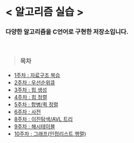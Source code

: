# < 알고리즘 실습 >

### 다양한 알고리즘을 C언어로 구현한 저장소입니다.

<br>

> ### 목차
- <a href="\week1">1주차 : 자료구조 복습</a>
- <a href="\week2">2주차 : 우선순위큐</a>
- <a href="\week3">3주차 : 힙 생성</a>
- <a href="\week4">4주차 : 힙 정렬</a>
- <a href="\week5">5주차 : 합병/퀵 정렬</a>
- <a href="\week6">6주차 : 사전</a>
- <a href="\week8">8주차 : 이진탐색/AVL 트리</a>
- <a href="\week9">9주차 : 해시테이블</a>
- <a href="\week10">10주차 : 그래프(인접리스트,행렬)</a>